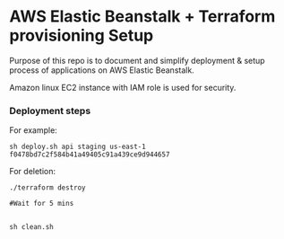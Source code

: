 # AWS Elastic Beanstalk + Terraform provisioning Setup

Purpose of this repo is to document and simplify deployment & setup process of applications on AWS Elastic Beanstalk.


Amazon linux EC2 instance with IAM role is used for security.

### Deployment steps

For example:
```
sh deploy.sh api staging us-east-1 f0478bd7c2f584b41a49405c91a439ce9d944657
```


For deletion:
```
./terraform destroy

#Wait for 5 mins


sh clean.sh 
```